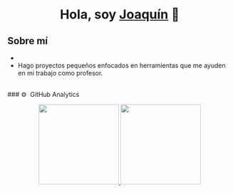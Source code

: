 <div align="center">
<h1 align="center">Hola, soy <a href="https://www.linkedin.com/in/joaquincordovapadilla/">Joaquín</a> 👋</h1>
</div>

## Sobre mí
- 
- Hago proyectos pequeños enfocados en herramientas que me ayuden en mi trabajo como profesor.
<br>
### ⚙️ &nbsp;GitHub Analytics

<p align="center">
<a href="https://github.com/JoaCordova/">
  <img height="180em" src="https://github-readme-stats-eight-theta.vercel.app/api?username=joacordova&show_icons=true&theme=algolia&include_all_commits=true&count_private=true">
  <img height="180em" src="https://github-readme-stats-eight-theta.vercel.app/api/top-langs/?username=joacorodova&layout=compact&langs_count=8&theme=algolia"/>
</a>
</p>
